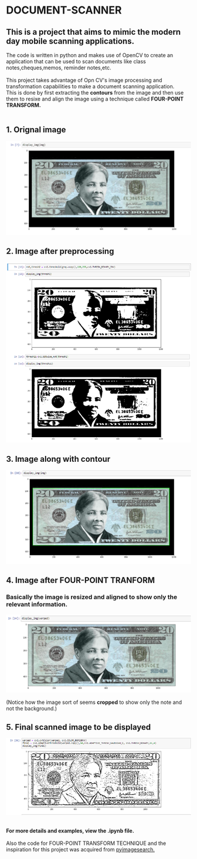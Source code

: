 # DOCUMENT-SCANNER
## This is a project that aims to mimic the modern day mobile scanning applications.
The code is written in python and makes use of OpenCV to create an application that can be used to scan documents like class notes,cheques,memos,
reminder notes,etc.</br>
</br>
This project takes advantage of Opn CV's image processing and transformation capabilities to make a document scanning application.</br>
This is done by first extracting the **contours** from the image and then use them to resixe and align the image using a technique called
**FOUR-POINT TRANSFORM.**</br>
</br>
## 1. Orignal image
<img src="https://github.com/shivamshan/DOCUMENT-SCANNER/blob/master/1.png">
</br>

## 2. Image after preprocessing
<img src="https://github.com/shivamshan/DOCUMENT-SCANNER/blob/master/2.png">
</br>

## 3. Image along with contour
<img src="https://github.com/shivamshan/DOCUMENT-SCANNER/blob/master/3.png">
</br>

## 4. Image after FOUR-POINT TRANFORM
### Basically the image is resized and aligned to show only the relevant information.
<img src="https://github.com/shivamshan/DOCUMENT-SCANNER/blob/master/4.png">

(Notice how the image sort of seems **cropped** to show only the note and not the background.)
</br>

## 5. Final scanned image to be displayed
<img src="https://github.com/shivamshan/DOCUMENT-SCANNER/blob/master/5.png">
</br>
</br>

**For more details and examples, view the .ipynb file.**
</br>
</br>
Also the code for FOUR-POINT TRANSFORM TECHNIQUE and the inspiration for this project was acquired from <a href="https://www.pyimagesearch.com/2014/08/25/4-point-opencv-getperspective-transform-example/">pyimagesearch.</a>
